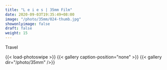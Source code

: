 ```yaml
---
title: "L e i e s | 35mm Film"
date: 2020-09-03T19:35:49+08:00
image: "/photo/35mm/024-thumb.jpg"
showonlyimage: false
draft: false
weight: 15
---
```

Travel
<!--more-->
{{< load-photoswipe >}} 
{{< gallery caption-position="none" >}}
{{< gallery dir="/photo/35mm" />}}